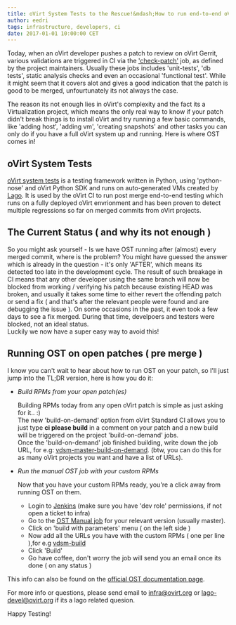 ```yaml
---
title: oVirt System Tests to the Rescue!&mdash;How to run end-to-end oVirt tests on your patch.
author: eedri
tags: infrastructure, developers, ci
date: 2017-01-01 10:00:00 CET
---
```


Today, when an oVirt developer pushes a patch to review on oVirt Gerrit, various validations are triggered in CI via the ['check-patch'](http://ovirt-infra-docs.readthedocs.io/en/latest/CI/Build_and_test_standards.html) job, as defined by the project maintainers.
Usually these jobs includes 'unit-tests', 'db tests', static analysis checks and even an occasional 'functional test'.
While it might seem that it covers alot and gives a good indication that the patch is good to be merged, unfourtunately its not always the case.

The reason its not enough lies in oVirt's complexity and the fact its a Virtualization project, which means the only real way to know if your patch didn't break things is to
install oVirt and try running a few basic commands, like 'adding host', 'adding vm', 'creating snapshots' and other tasks you can only do if you have
a full oVirt system up and running. Here is where OST comes in!
 
## oVirt System Tests

[oVirt system tests](http://ovirt-system-tests.readthedocs.io) is a testing framework written in Python, using 'python-nose' and oVirt Python SDK and runs on auto-generated VMs created by [Lago](http://lago.readthedocs.io).
It is used by the oVirt CI to run post merge end-to-end testing which runs on a fully deployed oVirt envrionment and has been proven to detect multiple
regressions so far on merged commits from oVirt projects.

## The Current Status ( and why its not enough )

So you might ask yourself - Is we have OST running after (almost) every merged commit, where is the problem?
You might have guessed the answer which is already in the question - it's only 'AFTER', which means its detected too late in the development cycle.
The result of such breakage in CI means that any other developer using the same branch will now be blocked from working / verifying his patch
because existing HEAD was broken, and usually it takes some time to either revert the offending patch or send a fix ( and that's after the relevant
people were found and are debugging the issue ). On some occasions in the past, it even took a few days to see a fix merged.
During that time, develpoers and testers were blocked, not an ideal status.<br>
Luckily we now have a super easy way to avoid this!

## Running OST on open patches ( pre merge )

I know you can't wait to hear about how to run OST on your patch, so I'll just jump into the TL;DR version, here is how you do it:

* *Build RPMs from your open patch(es)*

    Building RPMs today from any open oVirt patch is simple as just
    asking for it.. :)<br>
    The new 'build-on-demand' option from oVirt Standard CI allows
    you to just type **ci please build** in a comment on your patch
    and a new build will be triggered on the project 'build-on-demand' jobs.<br>
    Once the 'build-on-demand' job finished building, write down the job URL,
    for e.g: [vdsm-master-build-on-demand](http://jenkins.ovirt.org/job/vdsm_master_build-artifacts-on-demand-el7-x86_64/9/).
    (btw, you can do this for as many oVirt projects you want and have a list of URLs).


* *Run the manual OST job with your custom RPMs*

    Now that you have your custom RPMs ready, you're a click away from running OST
    on them.<br>
    * Login to [Jenkins](http://jenkins.ovirt.org) (make sure you have 'dev role' permissions, if not open a ticket to infra)<br>
    * Go to the [OST Manual job](http://jenkins.ovirt.org/job/ovirt_master_system-tests_manual/) for your relevant version (usually master).<br>
    * Click on 'build with parameters' menu ( on the left side )
    * Now add all the URLs you have with the custom RPMs ( one per line ),for e.g [vdsm-build](http://jenkins.ovirt.org/job/vdsm_master_build-artifacts-on-demand-el7-x86_64/9/)<br>
    * Click 'Build'<br>
    * Go have coffee, don't worry the job will send you an email once its done ( on any status )<br>

This info can also be found on the [official OST documentation page](http://ovirt-system-tests.readthedocs.io).

For more info or questions, please send email to infra@ovirt.org or lago-devel@ovirt.org if its a lago related quesion.

Happy Testing!
